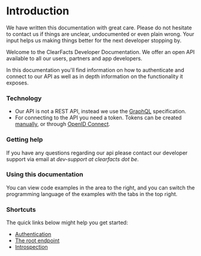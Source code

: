 # Introduction

<aside class="notice">
We have written this documentation with great care.
Please do not hesitate to contact us if things are unclear, undocumented or even plain wrong.
Your input helps us making things better for the next developer stopping by.
</aside>

Welcome to the ClearFacts Developer Documentation. 
We offer an open API available to all our users, partners and app developers.

In this documentation you'll find information on how to authenticate and connect to our API as well as in depth information on the functionality it exposes.

### Technology
* Our API is not a REST API, instead we use the [GraphQL](#graphql) specification. 
* For connecting to the API you need a token.  Tokens can be created [manually](#personal-access-token), or through [OpenID Connect](#openid-connect).

### Getting help
If you have any questions regarding our api please contact our developer support via email at *dev-support at clearfacts dot be*.

### Using this documentation
You can view code examples in the area to the right, and you can switch the programming language of the examples with the tabs in the top right.

### Shortcuts
The quick links below might help you get started:

* [Authentication](#authentication)
* [The root endpoint](#the-graphQL-endpoint)
* [Introspection](#introspection)

